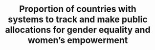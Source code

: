 ---
data_non_statistical: true
goal_meta_link: http://unstats.un.org/sdgs/files/metadata-compilation/Metadata-Goal-5.pdf
graph_title: "Proportion of countries with systems to track and make public allocations\
  \ for gender equality and women\u2019s empowerment"
graph_type: line
has_metadata: false
indicator: 5.c.1
indicator_name: "Proportion of countries with systems to track and make public allocations\
  \ for gender equality and women\u2019s empowerment"
indicator_sort_order: 05-0c-01
indicator_variable: null
layout: indicator
national_geographical_coverage: United States
permalink: /5-c-1/
published: true
reporting_status: notstarted
sdg_goal: 5
source_active_1: true
source_notes_1: null
source_title_1: null
target: Adopt and strengthen sound policies and enforceable legislation for the promotion
  of gender equality and the empowerment of all women and girls at all levels.
target_id: 5.c
title: "Proportion of countries with systems to track and make public allocations\
  \ for gender equality and women\u2019s empowerment"
un_custodial_agency: UN WOMEN, OECD
un_designated_tier: '2'
variable_description: null
variable_notes: null
---